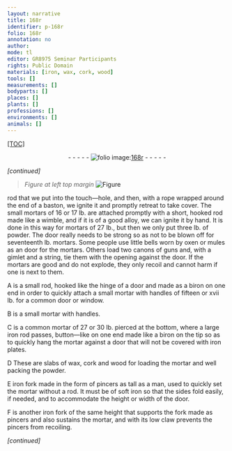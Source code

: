 ```yaml
---
layout: narrative
title: 168r
identifier: p-168r
folio: 168r
annotation: no
author:
mode: tl
editor: GR8975 Seminar Participants
rights: Public Domain
materials: [iron, wax, cork, wood]
tools: []
measurements: []
bodyparts: []
places: []
plants: []
professions: []
environments: []
animals: []
---
```


<p><a href="{{ site.baseurl }}/diplomatic/">[TOC]</a></p><div class="folio" align="center">- - - - - <a href="http://gallica.bnf.fr/ark:/12148/btv1b10500001g/f341.image" target="_blank"><img src="https://cu-mkp.github.io/2017-workshop-edition/assets/photo-icon.png" alt="folio image: " style="display:inline-block; margin-bottom:-3px;"/>168r</a> - - - - - </div>  
 
*[continued]*
  
> *Figure*
> *at left top margin*
> <a href="https://drive.google.com/open?id=0B9-oNrvWdlO5RUdzVWVNM3l6QVU" target="_blank"><img src="https://cu-mkp.github.io/GR8975-edition/assets/photo-icon.png" alt="Figure" style="display:inline-block; margin-bottom:-3px;"/></a>
 
rod that we put into the touch—hole, and then, with a rope wrapped around the end of a baston, we ignite it and promptly retreat to take cover. The small mortars of 16 or 17 lb. are attached promptly with a short, hooked rod made like a wimble, and if it is of a good alloy, we can ignite it by hand. It is done in this way for mortars of 27 lb., but then we only put three lb. of powder. The door really needs to be strong so as not to be blown off for seventeenth lb. mortars. Some people use little bells worn by oxen or mules as an door for the mortars. Others load two canons of guns and, with a gimlet and a string, tie them with the opening against the door. If the mortars are good and do not explode, they only recoil and cannot harm if one is next to them.
 
A is a small rod, hooked like the hinge of a door and made as a biron on one end in order to quickly attach a small mortar with handles of fifteen or xvii lb. for a common door or window.
 
B is a small mortar with handles.
 
C is a common mortar of 27 or 30 lb. pierced at the bottom, where a large <span class="m">iron</span> rod passes, button—like on one end made like a biron on the tip so as to quickly hang the mortar against a door that will not be covered with <span class="m">iron</span> plates.
 
D These are slabs of <span class="m">wax</span>, <span class="m">cork</span> and <span class="m">wood</span> for loading the mortar and well packing the powder.
 
E <span class="m">iron</span> fork made in the form of pincers as tall as a man, used to quickly set the mortar without a rod. It must be of soft <span class="m">iron</span> so that the sides fold easily, if needed, and to accommodate the height or width of the door.
 
F is another <span class="m">iron</span> fork of the same height that supports the fork made as pincers and also sustains the mortar, and with its low claw prevents the pincers from recoiling.
 
*[continued]*
 
